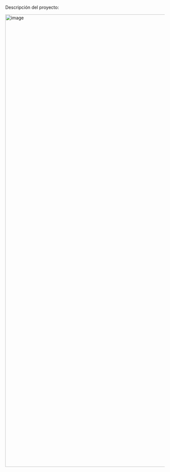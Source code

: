 Descripción del proyecto:

<img width="2559" height="1425" alt="image" src="https://github.com/user-attachments/assets/9aab11ec-0322-45f4-9a77-79efe0bfdfdc" />
